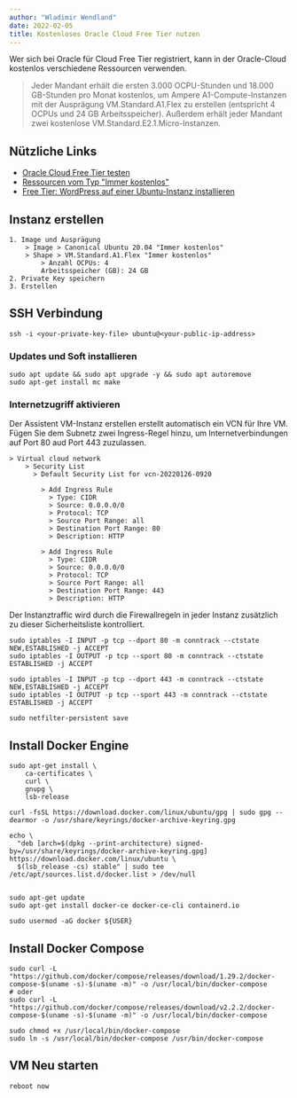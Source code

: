 ```yaml
---
author: "Wladimir Wendland"
date: 2022-02-05
title: Kostenloses Oracle Cloud Free Tier nutzen
---
```


Wer sich bei Oracle für Cloud Free Tier registriert, kann in der Oracle-Cloud kostenlos verschiedene Ressourcen verwenden.

> Jeder Mandant erhält die ersten 3.000 OCPU-Stunden und 18.000 GB-Stunden pro Monat kostenlos, um Ampere A1-Compute-Instanzen mit der Ausprägung VM.Standard.A1.Flex zu erstellen (entspricht 4 OCPUs und 24 GB Arbeitsspeicher). Außerdem erhält jeder Mandant zwei kostenlose VM.Standard.E2.1.Micro-Instanzen.

## Nützliche Links

- [Oracle Cloud Free Tier testen](https://developer.oracle.com/de/free/)
- [Ressourcen vom Typ "Immer kostenlos"](https://docs.oracle.com/de-de/iaas/Content/FreeTier/freetier_topic-Always_Free_Resources.htm)
- [Free Tier: WordPress auf einer Ubuntu-Instanz installieren](https://docs.oracle.com/de-de/iaas/developer-tutorials/tutorials/wp-on-ubuntu/01-summary.htm)

## Instanz erstellen
~~~
1. Image und Ausprägung 
    > Image > Canonical Ubuntu 20.04 "Immer kostenlos"
    > Shape > VM.Standard.A1.Flex "Immer kostenlos"
        > Anzahl OCPUs: 4
        Arbeitsspeicher (GB): 24 GB
2. Private Key speichern
3. Erstellen
~~~

## SSH Verbindung
~~~shell
ssh -i <your-private-key-file> ubuntu@<your-public-ip-address>
~~~

### Updates und Soft installieren
~~~shell
sudo apt update && sudo apt upgrade -y && sudo apt autoremove
sudo apt-get install mc make
~~~


### Internetzugriff aktivieren

Der Assistent VM-Instanz erstellen erstellt automatisch ein VCN für Ihre VM. 
Fügen Sie dem Subnetz zwei Ingress-Regel hinzu, um Internetverbindungen auf Port 80 aud Port 443 zuzulassen.

~~~
> Virtual cloud network
    > Security List 
      > Default Security List for vcn-20220126-0920
      
        > Add Ingress Rule
          > Type: CIDR
          > Source: 0.0.0.0/0
          > Protocol: TCP
          > Source Port Range: all
          > Destination Port Range: 80
          > Description: HTTP
          
        > Add Ingress Rule
          > Type: CIDR
          > Source: 0.0.0.0/0
          > Protocol: TCP
          > Source Port Range: all
          > Destination Port Range: 443
          > Description: HTTP
~~~

Der Instanztraffic wird durch die Firewallregeln in jeder Instanz zusätzlich zu dieser Sicherheitsliste kontrolliert.

~~~shell
sudo iptables -I INPUT -p tcp --dport 80 -m conntrack --ctstate NEW,ESTABLISHED -j ACCEPT
sudo iptables -I OUTPUT -p tcp --sport 80 -m conntrack --ctstate ESTABLISHED -j ACCEPT

sudo iptables -I INPUT -p tcp --dport 443 -m conntrack --ctstate NEW,ESTABLISHED -j ACCEPT
sudo iptables -I OUTPUT -p tcp --sport 443 -m conntrack --ctstate ESTABLISHED -j ACCEPT

sudo netfilter-persistent save
~~~

## Install Docker Engine
~~~shell
sudo apt-get install \
    ca-certificates \
    curl \
    gnupg \
    lsb-release

curl -fsSL https://download.docker.com/linux/ubuntu/gpg | sudo gpg --dearmor -o /usr/share/keyrings/docker-archive-keyring.gpg

echo \
  "deb [arch=$(dpkg --print-architecture) signed-by=/usr/share/keyrings/docker-archive-keyring.gpg] https://download.docker.com/linux/ubuntu \
  $(lsb_release -cs) stable" | sudo tee /etc/apt/sources.list.d/docker.list > /dev/null


sudo apt-get update
sudo apt-get install docker-ce docker-ce-cli containerd.io

sudo usermod -aG docker ${USER}
~~~

## Install Docker Compose
~~~shell
sudo curl -L "https://github.com/docker/compose/releases/download/1.29.2/docker-compose-$(uname -s)-$(uname -m)" -o /usr/local/bin/docker-compose
# oder
sudo curl -L "https://github.com/docker/compose/releases/download/v2.2.2/docker-compose-$(uname -s)-$(uname -m)" -o /usr/local/bin/docker-compose

sudo chmod +x /usr/local/bin/docker-compose
sudo ln -s /usr/local/bin/docker-compose /usr/bin/docker-compose
~~~

## VM Neu starten
~~~shell
reboot now
~~~
